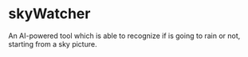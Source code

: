 # skyWatcher

An AI-powered tool which is able to recognize if is going to rain or not, starting from a sky picture.